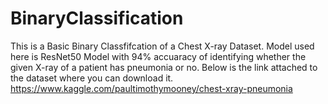 # BinaryClassification
This is a Basic Binary Classfifcation of a Chest X-ray Dataset. Model used here is ResNet50 Model with 94% accuaracy of identifying whether the given X-ray of a patient has pneumonia or no. Below is the link attached to the dataset where you can download it.
https://www.kaggle.com/paultimothymooney/chest-xray-pneumonia
